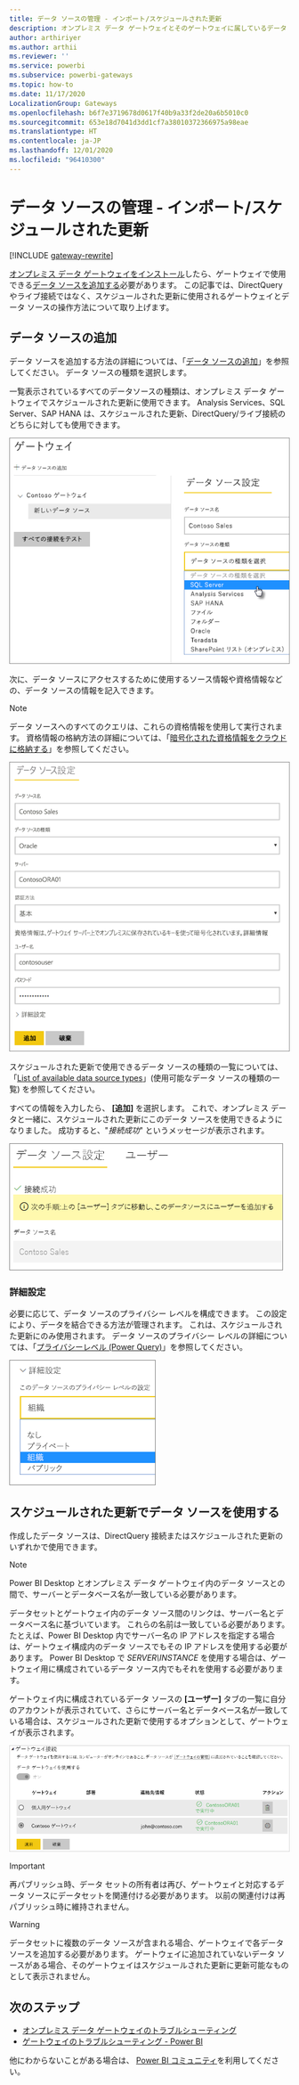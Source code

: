 ```yaml
---
title: データ ソースの管理 - インポート/スケジュールされた更新
description: オンプレミス データ ゲートウェイとそのゲートウェイに属しているデータ ソースを管理する方法。 この記事は、インポート/スケジュールされた更新で使用できるデータ ソースにのみ適用されます。
author: arthiriyer
ms.author: arthii
ms.reviewer: ''
ms.service: powerbi
ms.subservice: powerbi-gateways
ms.topic: how-to
ms.date: 11/17/2020
LocalizationGroup: Gateways
ms.openlocfilehash: b6f7e3719678d0617f40b9a33f2de20a6b5010c0
ms.sourcegitcommit: 653e18d7041d3dd1cf7a38010372366975a98eae
ms.translationtype: HT
ms.contentlocale: ja-JP
ms.lasthandoff: 12/01/2020
ms.locfileid: "96410300"
---
```

# <a name="manage-your-data-source---importscheduled-refresh"></a>データ ソースの管理 - インポート/スケジュールされた更新

[!INCLUDE [gateway-rewrite](../includes/gateway-rewrite.md)]

[オンプレミス データ ゲートウェイをインストール](/data-integration/gateway/service-gateway-install)したら、ゲートウェイで使用できる[データ ソースを追加する](service-gateway-data-sources.md#add-a-data-source)必要があります。 この記事では、DirectQuery やライブ接続ではなく、スケジュールされた更新に使用されるゲートウェイとデータ ソースの操作方法について取り上げます。

## <a name="add-a-data-source"></a>データ ソースの追加

データ ソースを追加する方法の詳細については、「[データ ソースの追加](service-gateway-data-sources.md#add-a-data-source)」を参照してください。 データ ソースの種類を選択します。

一覧表示されているすべてのデータソースの種類は、オンプレミス データ ゲートウェイでスケジュールされた更新に使用できます。 Analysis Services、SQL Server、SAP HANA は、スケジュールされた更新、DirectQuery/ライブ接続のどちらに対しても使用できます。

![データ ソースの選択](media/service-gateway-enterprise-manage-scheduled-refresh/datasourcesettings2.png)

次に、データ ソースにアクセスするために使用するソース情報や資格情報などの、データ ソースの情報を記入できます。

> [!NOTE]
> データ ソースへのすべてのクエリは、これらの資格情報を使用して実行されます。 資格情報の格納方法の詳細については、「[暗号化された資格情報をクラウドに格納する](service-gateway-data-sources.md#store-encrypted-credentials-in-the-cloud)」を参照してください。

![データ ソース設定の入力](media/service-gateway-enterprise-manage-scheduled-refresh/datasourcesettings3-oracle.png)

スケジュールされた更新で使用できるデータ ソースの種類の一覧については、「[List of available data source types](service-gateway-data-sources.md#list-of-available-data-source-types)」(使用可能なデータ ソースの種類の一覧) を参照してください。

すべての情報を入力したら、 **[追加]** を選択します。 これで、オンプレミス データと一緒に、スケジュールされた更新にこのデータ ソースを使用できるようになりました。 成功すると、"*接続成功*" というメッセージが表示されます。

![接続の状態の表示](media/service-gateway-enterprise-manage-scheduled-refresh/datasourcesettings4.png)

### <a name="advanced-settings"></a>詳細設定

必要に応じて、データ ソースのプライバシー レベルを構成できます。 この設定により、データを結合できる方法が管理されます。 これは、スケジュールされた更新にのみ使用されます。 データ ソースのプライバシー レベルの詳細については、「[プライバシーレベル (Power Query)](https://support.office.com/article/Privacy-levels-Power-Query-CC3EDE4D-359E-4B28-BC72-9BEE7900B540)」を参照してください。

![プライバシー レベルの設定](media/service-gateway-enterprise-manage-scheduled-refresh/datasourcesettings9.png)

## <a name="use-the-data-source-for-scheduled-refresh"></a>スケジュールされた更新でデータ ソースを使用する

作成したデータ ソースは、DirectQuery 接続またはスケジュールされた更新のいずれかで使用できます。

> [!NOTE]
> Power BI Desktop とオンプレミス データ ゲートウェイ内のデータ ソースとの間で、サーバーとデータベース名が一致している必要があります。

データセットとゲートウェイ内のデータ ソース間のリンクは、サーバー名とデータベース名に基づいています。 これらの名前は一致している必要があります。 たとえば、Power BI Desktop 内でサーバー名の IP アドレスを指定する場合は、ゲートウェイ構成内のデータ ソースでもその IP アドレスを使用する必要があります。 Power BI Desktop で *SERVER\INSTANCE* を使用する場合は、ゲートウェイ用に構成されているデータ ソース内でもそれを使用する必要があります。

ゲートウェイ内に構成されているデータ ソースの **[ユーザー]** タブの一覧に自分のアカウントが表示されていて、さらにサーバー名とデータベース名が一致している場合は、スケジュールされた更新で使用するオプションとして、ゲートウェイが表示されます。

![ユーザーの表示](media/service-gateway-enterprise-manage-scheduled-refresh/powerbi-gateway-enterprise-schedule-refresh.png)

> [!IMPORTANT]
> 再パブリッシュ時、データ セットの所有者は再び、ゲートウェイと対応するデータ ソースにデータセットを関連付ける必要があります。 以前の関連付けは再パブリッシュ時に維持されません。 

> [!WARNING]
> データセットに複数のデータ ソースが含まれる場合、ゲートウェイで各データ ソースを追加する必要があります。 ゲートウェイに追加されていないデータ ソースがある場合、そのゲートウェイはスケジュールされた更新に更新可能なものとして表示されません。

## <a name="next-steps"></a>次のステップ

* [オンプレミス データ ゲートウェイのトラブルシューティング](/data-integration/gateway/service-gateway-tshoot)
* [ゲートウェイのトラブルシューティング - Power BI](service-gateway-onprem-tshoot.md)

他にわからないことがある場合は、 [Power BI コミュニティ](https://community.powerbi.com/)を利用してください。
